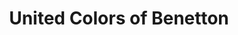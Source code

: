---
title: "United Colors of Benetton"
url: /chambery/united-colors-of-benetton/
shop: vêtements
---